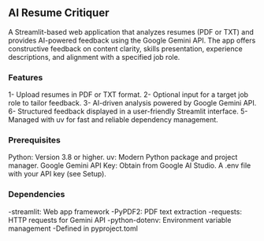 ## AI Resume Critiquer
A Streamlit-based web application that analyzes resumes (PDF or TXT) and provides AI-powered feedback using the Google Gemini API. The app offers constructive feedback on content clarity, skills presentation, experience descriptions, and alignment with a specified job role.

### Features
1- Upload resumes in PDF or TXT format.
2- Optional input for a target job role to tailor feedback.
3- AI-driven analysis powered by Google Gemini API.
6- Structured feedback displayed in a user-friendly Streamlit interface.
5- Managed with uv for fast and reliable dependency management.

### Prerequisites
Python: Version 3.8 or higher.
uv: Modern Python package and project manager.
Google Gemini API Key: Obtain from Google AI Studio.
A .env file with your API key (see Setup).

### Dependencies
-streamlit: Web app framework
-PyPDF2: PDF text extraction
-requests: HTTP requests for Gemini API
-python-dotenv: Environment variable management
-Defined in pyproject.toml
